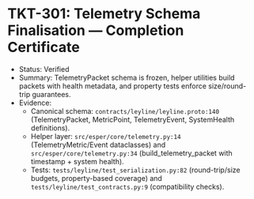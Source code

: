 # TKT-301: Telemetry Schema Finalisation — Completion Certificate

- Status: Verified
- Summary: TelemetryPacket schema is frozen, helper utilities build packets with health metadata, and property tests enforce size/round-trip guarantees.
- Evidence:
  - Canonical schema: `contracts/leyline/leyline.proto:140` (TelemetryPacket, MetricPoint, TelemetryEvent, SystemHealth definitions).
  - Helper layer: `src/esper/core/telemetry.py:14` (TelemetryMetric/Event dataclasses) and `src/esper/core/telemetry.py:34` (build_telemetry_packet with timestamp + system health).
  - Tests: `tests/leyline/test_serialization.py:82` (round-trip/size budgets, property-based coverage) and `tests/leyline/test_contracts.py:9` (compatibility checks).
